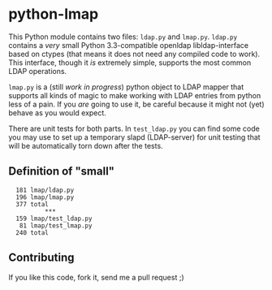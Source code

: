 python-lmap
===========

This Python module contains two files: ```ldap.py``` and ```lmap.py```. ```ldap.py``` contains a *very* small Python 3.3-compatible openldap libldap-interface based on ctypes (that means it does not need any compiled code to work). This interface, though it *is* extremely simple, supports the most common LDAP operations.

```lmap.py``` is a (still *work in progress*) python object to LDAP mapper that supports all kinds of magic to make working with LDAP entries from python less of a pain. If you *are* going to use it, be careful because it might not (yet) behave as you would expect.

There are unit tests for both parts. In ```test_ldap.py``` you can find some code you may use to set up a temporary slapd (LDAP-server) for unit testing that will be automatically torn down after the tests.

Definition of "small"
---------------------

```
  181 lmap/ldap.py
  196 lmap/lmap.py
  377 total
          ***
  159 lmap/test_ldap.py
   81 lmap/test_lmap.py
  240 total
```

Contributing
------------
If you like this code, fork it, send me a pull request ;)
